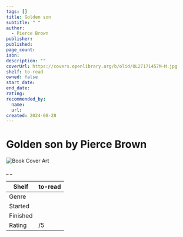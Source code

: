 ```yaml
---
tags: []
title: Golden son
subtitle: " "
author:
  - Pierce Brown
publisher:
published:
page_count:
isbn:
description: ""
coverUrl: https://covers.openlibrary.org/b/olid/OL27171457M-M.jpg
shelf: to-read
owned: false
start_date:
end_date:
rating:
recommended_by:
  name:
  url:
created: 2024-08-28
---
```


# Golden son by Pierce Brown

![Book Cover Art](https://covers.openlibrary.org/b/olid/OL27171457M-M.jpg)

_ _

| Shelf | to-read |
| --- | --- |
| Genre |  |
| Started |  |
| Finished |  |
| Rating | /5 |

